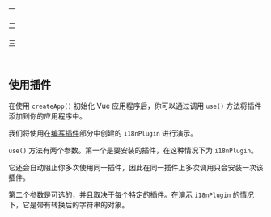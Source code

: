 一


二


三          
            
          ﻿
## 使用插件

在使用 `createApp()` 初始化 Vue 应用程序后，你可以通过调用 `use()` 方法将插件添加到你的应用程序中。

我们将使用在[编写插件](#编写插件)部分中创建的 `i18nPlugin` 进行演示。

`use()` 方法有两个参数。第一个是要安装的插件，在这种情况下为 `i18nPlugin`。

它还会自动阻止你多次使用同一插件，因此在同一插件上多次调用只会安装一次该插件。

第二个参数是可选的，并且取决于每个特定的插件。在演示 `i18nPlugin` 的情况下，它是带有转换后的字符串的对象。

          
        
